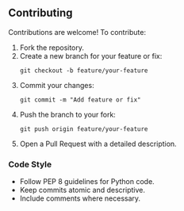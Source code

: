 ## Contributing

Contributions are welcome! To contribute:
1. Fork the repository.
2. Create a new branch for your feature or fix:
    ```
    git checkout -b feature/your-feature
    ```
3. Commit your changes:
    ```
    git commit -m "Add feature or fix"
    ```
4. Push the branch to your fork:
    ```
    git push origin feature/your-feature
    ```
5. Open a Pull Request with a detailed description.

### Code Style
- Follow PEP 8 guidelines for Python code.
- Keep commits atomic and descriptive.
- Include comments where necessary.
